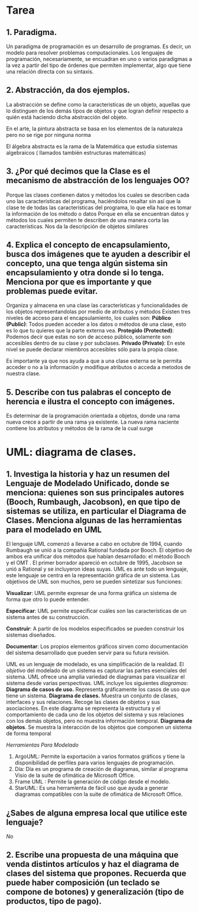 # **Tarea**
## 1. Paradigma.
Un paradigma de programación es un  desarrollo de programas. Es decir, un modelo para resolver problemas computacionales. Los lenguajes de programación, necesariamente, se encuadran en uno o varios paradigmas a la vez a partir del tipo de órdenes que permiten implementar, algo que tiene una relación directa con su sintaxis.
## 2. Abstracción, da dos ejemplos.
La abstracción se define como la características  de un objeto, aquellas que lo distinguen de los demás tipos de objetos y que logran definir respecto a quién está haciendo dicha abstracción del objeto.

En el arte, la pintura abstracta se basa en los elementos de la naturaleza pero no se rige por ninguna norma

El álgebra abstracta es la rama de la Matemática que estudia sistemas algebraicos ( llamados también estructuras matemáticas) 
## 3. ¿Por qué decimos que la Clase es el mecanismo de abstracción de los lenguajes OO?
Porque las clases contienen datos y métodos los cuales se describen cada uno las características del programa, haciéndolos resaltar sin así que la clase te de todas las características del programa, lo que ella hace es tomar la información de los método o datos
Porque en ella se encuentran datos y métodos los cuales permiten te describen de una manera corta las características. Nos da la descripción de objetos similares
## 4. Explica el concepto de encapsulamiento, busca dos imágenes que te ayuden a describir el concepto, una que tenga algún sistema sin encapsulamiento y otra donde si lo tenga. Menciona por que es importante y que problemas puede evitar.
Organiza y almacena en una clase las características y funcionalidades de los objetos representandolas por medio de atributos y métodos
Existen tres niveles de acceso para el encapsulamiento, los cuales son:
**Público (Public)**: Todos pueden acceder a los datos o métodos de una clase, esto es lo que tu quieres que la parte externa vea. 
**Protegido (Protected)**: Podemos decir que estas no son de acceso público, solamente son accesibles dentro de su clase y por subclases.
**Privado (Private)**: En este nivel se puede declarar miembros accesibles sólo para la propia clase.
 
Es importante ya que nos ayuda a que a una clase externa se le permita acceder o no a la información y modifique atributos o acceda a metodos de nuestra clase.
 ## 5. Describe con tus palabras el concepto de herencia e ilustra el concepto con imágenes.
Es determinar de la programación orientada a objetos, donde una rama nueva crece a partir de una rama ya existente. La nueva rama naciente contiene los atributos y métodos de la rama de la cual surge
# UML: diagrama de clases.
## 1. Investiga la historia y haz un resumen del Lenguaje de Modelado Unificado, donde se menciona: quienes son sus principales autores (Booch, Rumbaugh, Jacobson), en que tipo de sistemas se utiliza, en particular el Diagrama de Clases. Menciona algunas de las herramientas para el modelado en UML
El lenguaje UML comenzó a llevarse a cabo en octubre de 1994, cuando Rumbaugh se unió a la compañía Rational fundada por Booch. El objetivo de ambos era unificar dos métodos que habían desarrollado: el método Booch y el OMT . El primer borrador apareció en octubre de 1995,  Jacobson se unió a Rational y se incluyeron ideas suyas. 
UML es ante todo un lenguaje, este lenguaje se centra en la representación gráfica de un sistema. Las objetivos de UML son muchos, pero se pueden sintetizar sus funciones:

**Visualizar**: UML permite expresar de una forma gráfica un sistema de forma que otro lo puede entender. 

**Especificar**: UML permite especificar cuáles son las características de un sistema antes de su construcción. 

**Construir**: A partir de los modelos especificados se pueden construir los sistemas diseñados. 

**Documentar**: Los propios elementos gráficos sirven como documentación del sistema desarrollado que pueden servir para su futura revisión. 

UML es un lenguaje de modelado, es una simplificación de la realidad. El *objetivo* del modelado de un sistema es capturar las partes esenciales del sistema. UML ofrece una amplia variedad de diagramas para visualizar el sistema desde varias perspectivas. UML incluye los siguientes *diagramas*:
**Diagrama de casos de uso.** Representa gráficamente los casos de uso que tiene un sistema.
**Diagrama de clases.** Muestra un conjunto de clases, interfaces y sus relaciones. Recoge las clases de objetos y sus asociaciones. En este diagrama se representa la estructura y el comportamiento de cada uno de los objetos del sistema y sus relaciones con los demás objetos, pero no muestra información temporal.
**Diagrama de objetos**. Se muestra la interacción de los objetos que componen un sistema de forma temporal

*Herramientas Para Modelado*
1.  ArgoUML: Permite la exportación a varios formatos gráficos y tiene la disponibilidad de perfiles para varios lenguajes de programación.
2. Día: Día es un programa de creación de diagramas, similar al programa Visio de la suite de ofimática de Microsoft Office.
3.  Frame UML : Permite la generación de código desde el modelo.
 4. StarUML: Es una herramienta de fácil uso que ayuda a generar diagramas compatibles con la suite de ofimática de Microsoft Office.

## ¿Sabes de alguna empresa local que utilice este lenguaje? 
*No*
## 2. Escribe una propuesta de una máquina que venda distintos artículos y haz el diagrama de clases del sistema que propones. Recuerda que puede haber composición (un teclado se compone de botones) y generalización (tipo de productos, tipo de pago).

